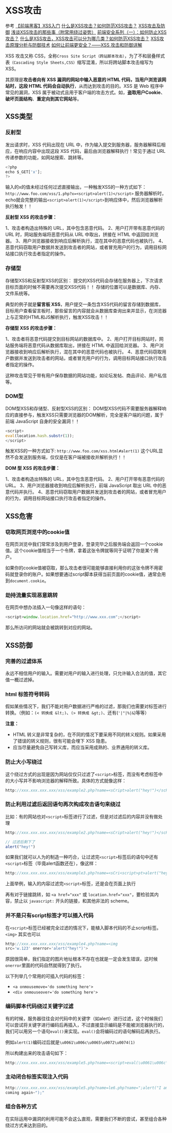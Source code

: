 # XSS攻击

参考
[【前端黑客】XSS入门](https://zhuanlan.zhihu.com/p/37455061)
[什么是XSS攻击？如何防范XSS攻击？](https://blog.csdn.net/weixin_43681537/article/details/84585554)
[XSS攻击及防御](https://blog.csdn.net/ghsau/article/details/17027893)
[浅谈XSS攻击的那些事（附常用绕过姿势）](https://zhuanlan.zhihu.com/p/26177815)
[前端安全系列（一）：如何防止XSS攻击？](https://tech.meituan.com/2018/09/27/fe-security.html)
[什么是XSS攻击，XSS攻击可以分为哪几类？如何防范XSS攻击？](https://github.com/YvetteLau/Step-By-Step/issues/18)
[XSS攻击原理分析与防御技术](https://segmentfault.com/a/1190000013315450)
[如何让前端更安全？——XSS 攻击和防御详解](https://juejin.im/entry/58a598dc570c35006b5cd6b4)

XSS 攻击又称 CSS，全称`Cross Site Script（跨站脚本攻击）`，为了不和层叠样式表`（Cascading Style Sheets,CSS）`缩写混淆，所以将跨站脚本攻击缩写为 XSS。

其原理是**攻击者向有 XSS 漏洞的网站中输入恶意的 HTML 代码，当用户浏览该网站时，这段 HTML 代码会自动执行**，从而达到攻击的目的。XSS 是 Web 程序中常见的漏洞，XSS 属于被动式且用于客户端的攻击方式。如，**盗取用户Cookie**、**破坏页面结构**、**重定向到其它网站**等。

## XSS类型

### 反射型

发出请求时，XSS 代码出现在 URL 中，作为输入提交到服务器，服务器解释后相应，在响应内容中出现这段 XSS 代码，最后由浏览器解释执行！常见于通过 URL 传递参数的功能，如网站搜索、跳转等。

```js
<?php
echo $_GET['x'];
?>
```

输入的x的值未经过任何过滤直接输出，一种触发XSS的一种方式如下：
`http://www.foo.com/xss/1.php?x=<script>alert(1)</script>`
服务器解析时，echo就会完整的输出`<script>alert(1)</script>`到响应体中，然后浏览器解析执行触发！！

**反射型 XSS 的攻击步骤：**

1、攻击者构造出特殊的 URL，其中包含恶意代码。
2、用户打开带有恶意代码的 URL 时，网站服务端将恶意代码从 URL 中取出，拼接在 HTML 中返回给浏览器。
3、用户浏览器接收到响应后解析执行，混在其中的恶意代码也被执行。
4、恶意代码窃取用户数据并发送到攻击者的网站，或者冒充用户的行为，调用目标网站接口执行攻击者指定的操作。

### 存储型

存储型XSS和反射型XSS的区别：
提交的XSS代码会存储在服务器上，下次请求目标页面的时候不需要再次提交XSS代码！！
存储的位置可以是数据库、内存、文件系统等。

典型的例子就是**留言板 XSS**，用户提交一条包含XSS代码的留言存储到数据库，目标用户查看留言板时，那些留言的内容就会从数据库查询出来并显示，在浏览器上与正常的HTML和JS解析执行，触发XSS攻击！！

**存储型 XSS 的攻击步骤：**

1、攻击者将恶意代码提交到目标网站的数据库中。
2、用户打开目标网站时，网站服务端将恶意代码从数据库取出，拼接在 HTML 中返回给浏览器。
3、用户浏览器接收到响应后解析执行，混在其中的恶意代码也被执行。
4、恶意代码窃取用户数据并发送到攻击者的网站，或者冒充用户的行为，调用目标网站接口执行攻击者指定的操作。

这种攻击常见于带有用户保存数据的网站功能，如论坛发帖、商品评论、用户私信等。

### DOM型

DOM型XSS和存储型、反射型XSS的区别：
DOM型XSS代码不需要服务器解释响应的直接参与，触发XSS只需要浏览器的DOM解析，完全是客户端的问题，属于前端 JavaScript 自身的安全漏洞！！

```js
<script>
eval(location.hash.substr(1));
</script>
```

触发XSS的一种方式如下:
`http://www.foo.com/xss.html#alert(1)`
这个URL显然不会发送到服务端，仅仅是在客户端被接收并解析执行！！

**DOM 型 XSS 的攻击步骤：**

1、攻击者构造出特殊的 URL，其中包含恶意代码。
2、用户打开带有恶意代码的 URL。
3、用户浏览器接收到响应后解析执行，前端 JavaScript 取出 URL 中的恶意代码并执行。
4、恶意代码窃取用户数据并发送到攻击者的网站，或者冒充用户的行为，调用目标网站接口执行攻击者指定的操作。

## XSS危害

### 窃取网页浏览中的cookie值

在网页浏览中我们常常涉及到用户登录，登录完毕之后服务端会返回一个cookie值。这个cookie值相当于一个令牌，拿着这张令牌就等同于证明了你是某个用户。

如果你的cookie值被窃取，那么攻击者很可能能够直接利用你的这张令牌不用密码就登录你的账户。如果想要通过script脚本获得当前页面的cookie值，通常会用到`document.cookie`。

### 劫持流量实现恶意跳转

在网页中想办法插入一句像这样的语句：

```js
<script>window.location.href="http://www.xxx.com";</script>
```

那么所访问的网站就会被跳转到对应的网站。

## XSS防御

### 完善的过滤体系

永远不相信用户的输入。需要对用户的输入进行处理，只允许输入合法的值，其它值一概过滤掉。

### html 标签符号转码

假如某些情况下，我们不能对用户数据进行严格的过滤，那我们也需要对标签进行转换。（例如：`(< 转换成 &lt;)`、`(> 转换成 &gt;)`、还有(`'|"|%|&`)等等）

**注意：**

- HTML 转义是非常复杂的，在不同的情况下要采用不同的转义规则。如果采用了错误的转义规则，很有可能会埋下 XSS 隐患。
- 应当尽量避免自己写转义库，而应当采用成熟的、业界通用的转义库。

### 防止大小写绕过

这个绕过方式的出现是因为网站仅仅只过滤了`<script>`标签，而没有考虑标签中的大小写并不影响浏览器的解释所致。具体的方式就像这样：

```js
http://xxx.xxx.xxx.xxx/xss/example2.php?name=<sCript>alert("hey!")</scRipt>
```

### 防止利用过滤后返回语句再次构成攻击语句来绕过

比如：有的网站也对`<script>`标签进行了过滤，但是对过滤后的内容并没有做处理

```js
http://xxx.xxx.xxx.xxx/xss/example2.php?name=<sCript>alert("hey!")</scRipt>

// 过滤后剩下了
alert("hey!")
```

如果我们就可以人为的制造一种巧合，让过滤完`<script>`标签后的语句中还有`<script>`标签（毕竟alert函数还在），像这样：

```js
http://xxx.xxx.xxx.xxx/xss/example3.php?name=<sCri<script>pt>alert("hey!")</scRi</script>pt>
```

上面举例，输入的内容过滤完`<script>`标签，还是会在页面上执行

再有对于链接跳转，如 `<a href="xxx"` 或 `location.href="xxx"`，要检验其内容，禁止以 `javascript:` 开头的链接，和其他非法的 scheme。

### 并不是只有script标签才可以插入代码

在`<script>`标签已经被完全过滤的情况下，能植入脚本代码的不止script标签。`<img>` 其实也可以

```js
http://xxx.xxx.xxx.xxx/xss/example4.php?name=<img
src='w.123' onerror='alert("hey!")'>
```

原因很简单，我们指定的图片地址根本不存在也就是一定会发生错误，这时候`onerror`里面的代码自然就得到了执行。

以下列举几个常用的可插入代码的标签：

- `<a onmousemove='do something here'>`
- `<div onmouseover='do something here'>`

### 编码脚本代码绕过关键字过滤

有的时候，服务器往往会对代码中的关键字（如alert）进行过滤，这个时候我们可以尝试将关键字进行编码后再插入，不过直接显示编码是不能被浏览器执行的，我们可以用另一个语句`eval()`来实现。`eval()`会将编码过的语句解码后再执行。

例如`alert(1)`编码过后就是`\u0061\u006c\u0065\u0072\u0074(1)`

所以构建出来的攻击语句如下：

```js
http://xxx.xxx.xxx.xxx/xss/example5.php?name=<script>eval(\u0061\u006c\u0065\u0072\u0074(1))</script>
```

### 主动闭合标签实现注入代码

```js
http://xxx.xxx.xxx.xxx/xss/example5.php?name=le6.php?name=";alert("I am
coming again~");"
```

### 组合各种方式

在实际运用中漏洞的利用可能不会这么直观，需要我们不断的尝试，甚至组合各种绕过方式来达到目的。

